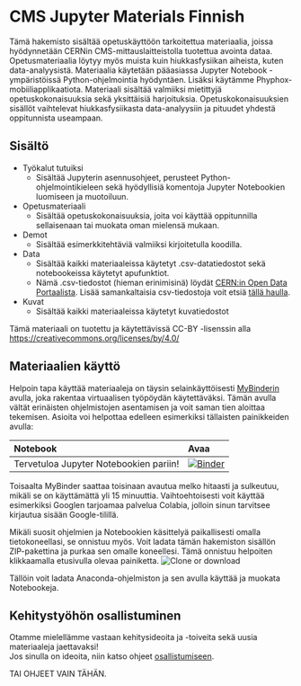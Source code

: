 # CMS Jupyter Materials Finnish
Tämä hakemisto sisältää opetuskäyttöön tarkoitettua materiaalia, joissa hyödynnetään CERNin CMS-mittauslaitteistolla tuotettua avointa dataa. Opetusmateriaalia löytyy myös muista kuin hiukkasfysiikan aiheista, kuten data-analyysistä. Materiaalia käytetään pääasiassa Jupyter Notebook -ympäristöissä Python-ohjelmointia hyödyntäen. Lisäksi käytämme Phyphox-mobiiliapplikaatiota. Materiaali sisältää valmiiksi mietittyjä opetuskokonaisuuksia sekä yksittäisiä harjoituksia. Opetuskokonaisuuksien sisällöt vaihtelevat hiukkasfysiikasta data-analyysiin ja pituudet yhdestä oppitunnista useampaan.

## Sisältö
- Työkalut tutuiksi <br>
    - Sisältää Jupyterin asennusohjeet, perusteet Python-ohjelmointikieleen sekä hyödyllisiä komentoja Jupyter Notebookien luomiseen ja muotoiluun. 
- Opetusmateriaali
    - Sisältää opetuskokonaisuuksia, joita voi käyttää oppitunnilla sellaisenaan tai muokata oman mielensä mukaan.
- Demot
    - Sisältää esimerkkitehtäviä valmiiksi kirjoitetulla koodilla.
- Data
    - Sisältää kaikki materiaaleissa käytetyt .csv-datatiedostot sekä notebookeissa käytetyt apufunktiot.
    - Nämä .csv-tiedostot (hieman erinimisinä) löydät [CERN:in Open Data Portaalista](http://opendata.cern.ch/). Lisää samankaltaisia csv-tiedostoja voit etsiä [tällä haulla](http://opendata.cern.ch/search?page=1&size=20&experiment=CMS&subtype=Derived&type=Dataset&file_type=csv).
- Kuvat
    - Sisältää kaikki materiaaleissa käytetyt kuvatiedostot
    
    
Tämä materiaali on tuotettu ja käytettävissä CC-BY -lisenssin alla https://creativecommons.org/licenses/by/4.0/

## Materiaalien käyttö
Helpoin tapa käyttää materiaaleja on täysin selainkäyttöisesti [MyBinderin](https://mybinder.org/) avulla, joka rakentaa virtuaalisen työpöydän käytettäväksi. Tämän avulla vältät erinäisten ohjelmistojen asentamisen ja voit saman tien aloittaa tekemisen. Asioita voi helpottaa edelleen esimerkiksi tällaisten painikkeiden avulla: 

|Notebook|Avaa|
|:--|:--|
|Tervetuloa Jupyter Notebookien pariin!|[![Binder](https://mybinder.org/badge.svg)](https://beta.mybinder.org/v2/gh/cms-opendata-education/cms-jupyter-materials-finnish/master?filepath=Johdatus-jupyteriin/Tervetuloa-Jupyter-Notebookien-pariin!.ipynb)|

Toisaalta MyBinder saattaa toisinaan avautua melko hitaasti ja sulkeutuu, mikäli se on käyttämättä yli 15 minuuttia. Vaihtoehtoisesti voit käyttää esimerkiksi Googlen tarjoamaa palvelua Colabia, jolloin sinun tarvitsee kirjautua sisään Google-tilillä.

Mikäli suosit ohjelmien ja Notebookien käsittelyä paikallisesti omalla tietokoneellasi, se onnistuu myös. Voit ladata tämän hakemiston sisällön ZIP-pakettina ja purkaa sen omalle koneellesi. 
Tämä onnistuu helpoiten klikkaamalla etusivulla olevaa painiketta.
![Clone or download](https://github.com/cms-opendata-education/cms-opendata-education/blob/master/download.png)

Tällöin voit ladata Anaconda-ohjelmiston ja sen avulla käyttää ja muokata Notebookeja.

## Kehitystyöhön osallistuminen
Otamme mielellämme vastaan kehitysideoita ja -toiveita sekä uusia materiaaleja jaettavaksi! <br>
Jos sinulla on ideoita, niin katso ohjeet [osallistumiseen](Osallistu-kehitystyohon.rst).

TAI OHJEET VAIN TÄHÄN.
